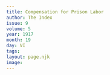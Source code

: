 ```yaml
---
title: Compensation for Prison Labor
author: The Index
issue: 9
volume: 5
year: 1917
month: 19
day: VI
tags:
layout: page.njk
image:
---
```



